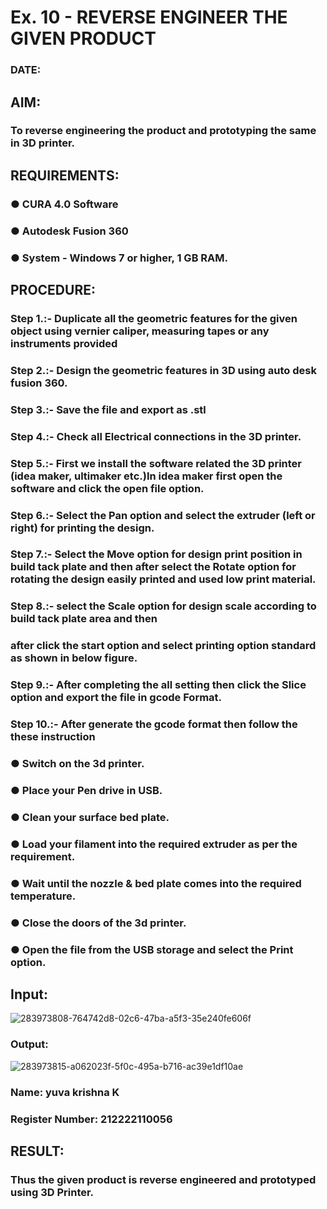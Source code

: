 # Ex. 10 - REVERSE ENGINEER THE GIVEN PRODUCT

### DATE: 

## AIM: 
### To reverse engineering the product and prototyping the same in 3D printer.

## REQUIREMENTS:
### ●	CURA 4.0 Software
### ●	 Autodesk Fusion 360
### ●	 System - Windows 7 or higher, 1 GB RAM.

## PROCEDURE:
### Step 1.:- Duplicate all the geometric features for the given object using vernier caliper, measuring tapes or any instruments provided
### Step 2.:- Design the geometric features in 3D using auto desk fusion 360.
### Step 3.:- Save the file and export as .stl
### Step 4.:- Check all Electrical connections in the 3D printer.
### Step 5.:- First we install the software related the 3D printer (idea maker, ultimaker etc.)In idea maker first open the software and click the open file option.
### Step 6.:- Select the Pan option and select the extruder (left or right) for printing the design.
### Step 7.:- Select the Move option for design print position in build tack plate and then after select the Rotate option for rotating the design easily printed and used low print material.
### Step 8.:- select the Scale option for design scale according to build tack plate area and then
### after click the start option and select printing option standard as shown in below figure.
### Step 9.:- After completing the all setting then click the Slice option and export the file in gcode Format.
### Step 10.:- After generate the gcode format then follow the these instruction 
  ###   ●	Switch on the 3d printer.
  ###   ●	Place your Pen drive in USB.
  ###   ●	Clean your surface bed plate.
  ###   ●	Load your filament into the required extruder as per the requirement.
  ###   ●	Wait until the nozzle & bed plate comes into the required temperature.
  ###   ●	Close the doors of the 3d printer.
  ###   ●	Open the file from the USB storage and select the Print option.

## Input:
![283973808-764742d8-02c6-47ba-a5f3-35e240fe606f](https://github.com/Yuvakrishna0/Ex.-10---REVERSE-ENGINEER-THE-GIVEN-PRODUCT/assets/117915037/989b5eb8-f5c7-4e85-8cb3-bcfe289b5b34)

### Output:
![283973815-a062023f-5f0c-495a-b716-ac39e1df10ae](https://github.com/Yuvakrishna0/Ex.-10---REVERSE-ENGINEER-THE-GIVEN-PRODUCT/assets/117915037/7b256ccc-043f-433b-80b8-d4ad609dda26)


### Name: yuva krishna K
### Register Number: 212222110056

## RESULT:
###   Thus the given product is reverse engineered and prototyped using 3D Printer.
